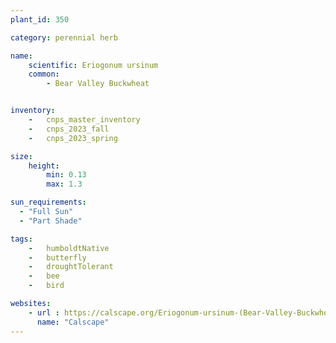 ```yaml
---
plant_id: 350 

category: perennial herb

name: 
    scientific: Eriogonum ursinum 
    common:
        - Bear Valley Buckwheat


inventory: 
    -   cnps_master_inventory
    -   cnps_2023_fall
    -   cnps_2023_spring

size:
    height: 
        min: 0.13
        max: 1.3

sun_requirements:
  - "Full Sun"
  - "Part Shade"

tags:  
    -   humboldtNative
    -   butterfly
    -   droughtTolerant
    -   bee
    -   bird

websites:
    - url : https://calscape.org/Eriogonum-ursinum-(Bear-Valley-Buckwheat) 
      name: "Calscape"
---
```


